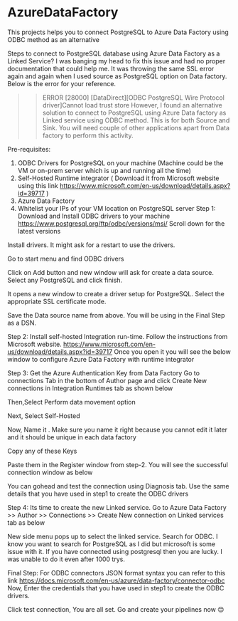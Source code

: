 # AzureDataFactory
This projects helps you to connect PostgreSQL to Azure Data Factory using ODBC method as an alternative



Steps  to connect to PostgreSQL database using Azure Data Factory as a Linked Service?
I was banging my head to fix this issue and had no proper documentation that could help me. It was throwing the same SSL error again and again when I used source as PostgreSQL option on Data factory. Below is the error for your reference.
>> ERROR [28000] [DataDirect][ODBC PostgreSQL Wire Protocol driver]Cannot load trust store
However, I found an alternative solution to connect to PostgreSQL using Azure Data factory as Linked service using ODBC method. This is for both Source and Sink. You will need couple of other applications apart from Data factory to perform this activity.

Pre-requisites:
1.	ODBC Drivers for PostgreSQL on your machine (Machine could be the VM or on-prem server which is up and running all the time)
2.	Self-Hosted Runtime integrator ( Download it from Microsoft website using this link https://www.microsoft.com/en-us/download/details.aspx?id=39717 )
3.	Azure Data Factory 
4.	Whitelist your IPs of your VM location on PostgreSQL server
Step 1:
Download and Install ODBC drivers to your machine 
https://www.postgresql.org/ftp/odbc/versions/msi/
Scroll down for the latest versions
 





Install drivers. It might ask for a restart to use the drivers.
 
Go to start menu and find ODBC drivers 
 
Click on Add button and new window will ask for create a data source. Select any PostgreSQL and click finish.
 
It opens a new window to create a driver setup for PostgreSQL. Select the appropriate SSL certificate mode.
 
Save  the Data source  name from above. You  will be using in the Final Step as a DSN.
 

Step 2:
Install self-hosted Integration run-time. Follow the instructions from Microsoft website.
https://www.microsoft.com/en-us/download/details.aspx?id=39717
Once you open it you will see the below window to configure Azure Data Factory with runtime integrator
 

Step 3: Get the Azure Authentication Key from Data Factory
Go to connections Tab in the bottom of Author page and click Create New connections in Integration Runtimes tab as shown below
 




Then,Select Perform data movement option
 

Next, Select Self-Hosted 
 

Now, Name it . Make sure you name it right because you cannot edit it later and it should be unique in each data factory
 

Copy any of these Keys 
 

Paste them in the Register window from step-2. You will see the successful connection window as below
 

You can gohead and test the connection using Diagnosis tab. Use the same details that you have used in step1 to create the ODBC drivers
 

Step 4:
Its time to create the new Linked service. Go to Azure Data Factory >> Author >> Connections >> Create New connection on Linked services tab as below
 
New side menu pops up to select the linked service. Search for ODBC. I know you want to search for PostgreSQL as I did but microsoft is some issue with it. If you have connected using postgresql then you are lucky. I was unable to do it even after 1000 trys.
 

 


 

 






Final Step:
For ODBC connectors JSON format syntax you can refer to this link
 https://docs.microsoft.com/en-us/azure/data-factory/connector-odbc
Now, Enter the credentials that you have used in step1 to create the ODBC drivers.
 




Click test connection, You are all set.  Go and create your pipelines now 😊

  

